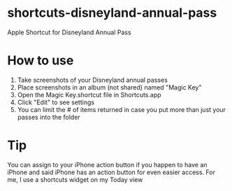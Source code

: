 # shortcuts-disneyland-annual-pass
Apple Shortcut for Disneyland Annual Pass

# How to use
1. Take screenshots of your Disneyland annual passes
2. Place screenshots in an album (not shared) named "Magic Key"
3. Open the Magic Key.shortcut file in Shortcuts.app
4. Click "Edit" to see settings
5. You can limit the # of items returned in case you put more than just your passes into the folder

# Tip

You can assign to your iPhone action button if you happen to have an iPhone and said iPhone has an action button for even easier access. For me, I use a shortcuts widget on my Today view
